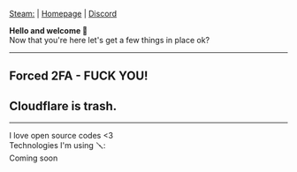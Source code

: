 <a href="https://steamcommunity.com/id/NickiG2705" target="_blank">Steam:</a> | 
<a href="https://nickig.org/" target="_blank">Homepage</a> | 
<a href="https://discord.com/users/JUKO2705" target="_blank">Discord</a>

<b>Hello and welcome 👋</b><br>
Now that you're here let's get a few things in place ok?<br>
<hr>
<h2>Forced 2FA - FUCK YOU!</h2>
<h2>Cloudflare is trash.</h2>
<hr>
I love open source codes <3<br>
Technologies I'm using 🪛:<br>
Coming soon



